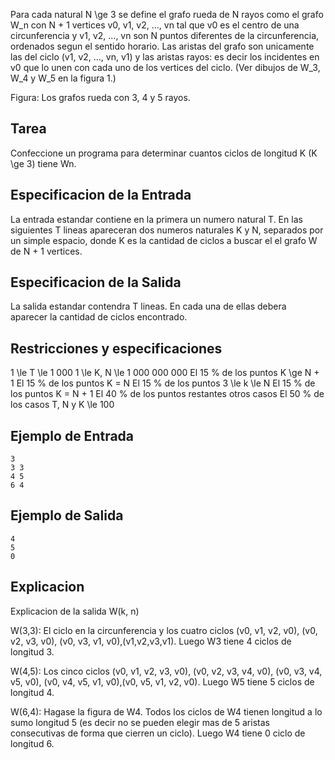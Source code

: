 Para cada natural N \ge 3 se define el grafo rueda de N rayos como el grafo W_n con N + 1 vertices v0, v1, v2, ..., vn tal que v0 es el centro de una circunferencia y v1, v2, ..., vn son N puntos diferentes de la circunferencia, ordenados segun el sentido horario. Las aristas del grafo son unicamente las del ciclo (v1, v2, ..., vn, v1) y las aristas rayos: es decir los incidentes en v0 que lo unen con cada uno de los vertices del ciclo. (Ver dibujos de W_3, W_4 y W_5 en la figura 1.)



Figura: Los grafos rueda con 3, 4 y 5 rayos.







## Tarea



Confeccione un programa para determinar cuantos ciclos de longitud K (K \ge 3) tiene Wn.



## Especificacion de la Entrada



La entrada estandar contiene en la primera un numero natural T. En las siguientes T lineas apareceran dos numeros naturales K y N, separados por un simple espacio, donde K es la cantidad de ciclos a buscar el el grafo W de N + 1 vertices.



## Especificacion de la Salida



La salida estandar contendra T lineas. En cada una de ellas debera aparecer la cantidad de ciclos encontrado.



## Restricciones y especificaciones



1 \le T \le 1 000
1 \le K, N \le 1 000 000 000
El 15 % de los puntos K \ge N + 1
El 15 % de los puntos K = N
El 15 % de los puntos 3 \le k \le N
El 15 % de los puntos K = N + 1
El 40 % de los puntos restantes otros casos
El 50 % de los casos T, N y K \le 100



## Ejemplo de Entrada



```
3
3 3
4 5
6 4
```


## Ejemplo de Salida



```
4
5
0
```


## Explicacion



Explicacion de la salida W(k, n)



W(3,3): El ciclo en la circunferencia y los cuatro ciclos (v0, v1, v2, v0), (v0, v2, v3, v0), (v0, v3, v1, v0),(v1,v2,v3,v1). Luego W3 tiene 4 ciclos de longitud 3.



W(4,5): Los cinco ciclos (v0, v1, v2, v3, v0), (v0, v2, v3, v4, v0), (v0, v3, v4, v5, v0), (v0, v4, v5, v1, v0),(v0, v5, v1, v2, v0). Luego W5 tiene 5 ciclos de longitud 4.



W(6,4): Hagase la figura de W4. Todos los ciclos de W4 tienen longitud a lo sumo longitud 5 (es decir no se pueden elegir mas de 5 aristas consecutivas de forma que cierren un ciclo). Luego W4 tiene 0 ciclo de longitud 6.



